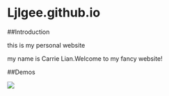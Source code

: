 # Ljlgee.github.io
##Introduction

this is my personal website

my name is Carrie Lian.Welcome to my fancy website!

##Demos

![](https://i.gifer.com/embedded/download/4j.gif)
